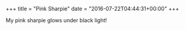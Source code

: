 +++
title = "Pink Sharpie"
date = "2016-07-22T04:44:31+00:00"
+++

My pink sharpie glows under black light!
			